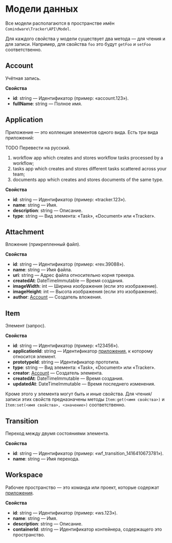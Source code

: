# Модели данных

Все модели располагаются в пространстве имён `Comindware\Tracker\API\Model`.

Для каждого свойства у модели существует два метода — для чтения и для записи. Например, для
свойства `foo` это будут `getFoo` и `setFoo` соответственно.

## Account

Учётная запись.

**Свойства**

- **id**: string — Идентификатор (пример: «account.123»).
- **fullName**: string — Полное имя.

## Application

Приложение — это коллекция элементов одного вида. Есть три вида приложений:

TODO Перевести на русский.

1. workflow app which creates and stores workflow tasks processed by a workflow;
2. tasks app which creates and stores different tasks scattered across your team;
3. documents app which creates and stores documents of the same type.

**Свойства**

- **id**: string — Идентификатор (пример: «tracker.123»).
- **name**: string — Имя.
- **description**: string — Описание.
- **type**: string — Вид элемента: «Task», «Document» или «Tracker».

## Attachment

Вложение (прикрепленный файл).

**Свойства**

- **id**: string — Идентификатор (пример: «rev.39088»).
- **name**: string — Имя файла.
- **uri**: string — Адрес файла относительно корня трекера.
- **createdAt**: DateTimeImmutable — Время создания.
- **imageWidth**: int — Ширина изображения (если это изображение).
- **imageHeight**: int — Высота изображения (если это изображение).
- **author**: [Account](#account) — Создатель вложения.

## Item

Элемент (запрос).

**Свойства**

- **id**: string — Идентификатор (пример: «123456»).
- **applicationId**: string — Идентификатор [приложения](#application), к которому относится
  элемент.
- **prototypeId**: string — Идентификатор прототипа.
- **type**: string — Вид элемента: «Task», «Document» или «Tracker».
- **creator**: [Account](#account) — Создатель элемента.
- **createdAt**: DateTimeImmutable — Время создания.
- **updatedAt**: DateTimeImmutable — Время последнего изменения.

Кроме этого у элемента могут быть и иные свойства. Для чтения/записи этих свойств предназначены
методы `Item:get(<имя свойства>)` и `Item:set(<имя свойства>, <значение>)` соответственно.

## Transition

Переход между двумя состояниями элемента.

**Свойства**

- **id**: string — Идентификатор (пример: «wf_transition_1416410673781»).
- **name**: string — Имя перехода.

## Workspace

Рабочее пространство — это команда или проект, которые содержат [приложения](#application).

**Свойства**

- **id**: string — Идентификатор (пример: «ws.123»).
- **name**: string — Имя.
- **description**: string — Описание.
- **containerId**: string — Идентификатор контейнера, содержащего это пространство.
